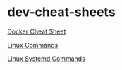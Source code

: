 # dev-cheat-sheets

[Docker Cheat Sheet](https://cs.slackbluetide.com/docker-cs)

[Linux Commands](https://cs.slackbluetide.com/linux-cs)

[Linux Systemd Commands](https://cs.slackbluetide.com/linux-systemd-cs)
